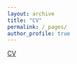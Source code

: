 ```yaml
---
layout: archive
title: "CV"
permalink: /_pages/
author_profile: true
---
```


[CV](_pages/abimaelhj_cv_aug2.pdf)
